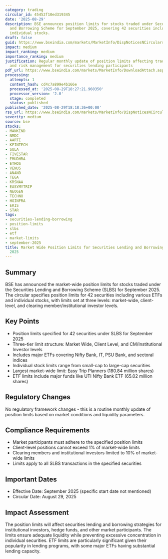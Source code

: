 ```yaml
---
category: trading
circular_id: 45452f10ed319345
date: '2025-08-29'
description: BSE announces position limits for stocks traded under Securities Lending
  and Borrowing Scheme for September 2025, covering 42 securities including ETFs and
  individual stocks.
draft: false
guid: https://www.bseindia.com/markets/MarketInfo/DispNoticesNCirculars.aspx?Noticeid={C71D8231-BCA6-4541-B6B7-09E7E6197346}&noticeno=20250829-61&dt=08/29/2025&icount=61&totcount=61&flag=0
impact: medium
impact_ranking: medium
importance_ranking: medium
justification: Regular monthly update of position limits affecting trading strategies
  and risk management for securities lending participants
pdf_url: https://www.bseindia.com/markets/MarketInfo/DownloadAttach.aspx?id=20250829-61&attachedId=458e3add-0abb-4a03-9765-20cc962c980e
processing:
  attempts: 1
  content_hash: cd4c7a899e4b166e
  processed_at: '2025-08-29T18:27:21.960350'
  processor_version: '2.0'
  stage: completed
  status: published
published_date: '2025-08-29T18:18:36+00:00'
rss_url: https://www.bseindia.com/markets/MarketInfo/DispNoticesNCirculars.aspx?Noticeid={C71D8231-BCA6-4541-B6B7-09E7E6197346}&noticeno=20250829-61&dt=08/29/2025&icount=61&totcount=61&flag=0
severity: medium
source: bse
stocks:
- MANKIND
- NMDC
- AARTI
- KFINTECH
- SULA
- FIVESTAR
- EMUDHRA
- ETHOS
- VENUS
- ANAND
- TEGA
- KRSNAA
- EASYMYTRIP
- NEOGEN
- TECHNO
- HGINFRA
- ERIS
- STAR
tags:
- securities-lending-borrowing
- position-limits
- slbs
- etf
- market-limits
- september-2025
title: Market Wide Position Limits for Securities Lending and Borrowing (SLBS) - September
  2025
---
```


## Summary

BSE has announced the market-wide position limits for stocks traded under the Securities Lending and Borrowing Scheme (SLBS) for September 2025. The circular specifies position limits for 42 securities including various ETFs and individual stocks, with limits set at three levels: market-wide, client-level, and clearing member/institutional investor levels.

## Key Points

- Position limits specified for 42 securities under SLBS for September 2025
- Three-tier limit structure: Market Wide, Client Level, and CM/Institutional Investor levels
- Includes major ETFs covering Nifty Bank, IT, PSU Bank, and sectoral indices
- Individual stock limits range from small-cap to large-cap securities
- Largest market-wide limit: Easy Trip Planners (180.84 million shares)
- ETF limits include major funds like UTI Nifty Bank ETF (65.02 million shares)

## Regulatory Changes

No regulatory framework changes - this is a routine monthly update of position limits based on market conditions and liquidity parameters.

## Compliance Requirements

- Market participants must adhere to the specified position limits
- Client-level positions cannot exceed 1% of market-wide limits
- Clearing members and institutional investors limited to 10% of market-wide limits
- Limits apply to all SLBS transactions in the specified securities

## Important Dates

- Effective Date: September 2025 (specific start date not mentioned)
- Circular Date: August 29, 2025

## Impact Assessment

The position limits will affect securities lending and borrowing strategies for institutional investors, hedge funds, and other market participants. The limits ensure adequate liquidity while preventing excessive concentration in individual securities. ETF limits are particularly significant given their popularity in lending programs, with some major ETFs having substantial lending capacity.